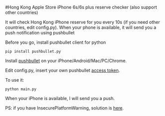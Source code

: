 #Hong Kong Apple Store iPhone 6s/6s plus reserve checker (also support other countries)

It will check Hong Kong iPhone reserve for you every 10s (if you need other countries, edit config.py).
When your phone is available, it will send you a push notification using pushbullet

Before you go, install pushbullet client for python
```
pip install pushbullet.py
```

Install [pushbullet][1] on your iPhone/Android/Mac/PC/Chrome.

Edit config.py, insert your own pushbullet [access token][2].

To use it:
```
python main.py
```

When your iPhone is available, I will send you a push.

PS: if you have InsecurePlatformWarning, solution is [here][3].

[1]: https://www.pushbullet.com
[2]: https://www.pushbullet.com/#settings/account
[3]: http://stackoverflow.com/a/29202163